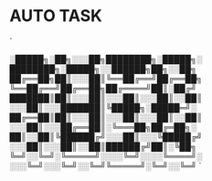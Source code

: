 # AUTO TASK

`

░█████╗░██╗░░░██╗████████╗░█████╗░  ████████╗░█████╗░░██████╗██╗░░██╗
██╔══██╗██║░░░██║╚══██╔══╝██╔══██╗  ╚══██╔══╝██╔══██╗██╔════╝██║░██╔╝
███████║██║░░░██║░░░██║░░░██║░░██║  ░░░██║░░░███████║╚█████╗░█████═╝░
██╔══██║██║░░░██║░░░██║░░░██║░░██║  ░░░██║░░░██╔══██║░╚═══██╗██╔═██╗░
██║░░██║╚██████╔╝░░░██║░░░╚█████╔╝  ░░░██║░░░██║░░██║██████╔╝██║░╚██╗
╚═╝░░╚═╝░╚═════╝░░░░╚═╝░░░░╚════╝░  ░░░╚═╝░░░╚═╝░░╚═╝╚═════╝░╚═╝░░╚═╝
`
